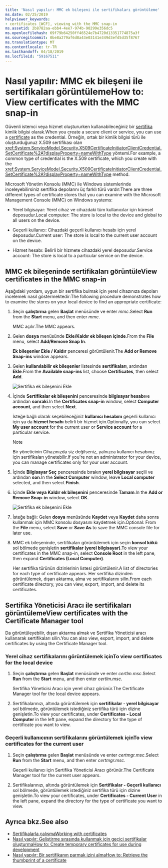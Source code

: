 ```yaml
---
title: 'Nasıl yapılır: MMC ek bileşeni ile sertifikaları görüntüleme'
ms.date: 02/25/2019
helpviewer_keywords:
- certificates [WCF], viewing with the MMC snap-in
ms.assetid: 2b8782aa-ebb4-4ee7-974b-90299e356dc5
ms.openlocfilehash: 69f79b64250ff46524e7b4720d13351774875a3f
ms.sourcegitcommit: 0be8a279af6d8a43e03141e349d3efd5d35f8767
ms.translationtype: MT
ms.contentlocale: tr-TR
ms.lasthandoff: 04/18/2019
ms.locfileid: "59167511"
---
```

# <a name="how-to-view-certificates-with-the-mmc-snap-in"></a><span data-ttu-id="56ebd-102">Nasıl yapılır: MMC ek bileşeni ile sertifikaları görüntüleme</span><span class="sxs-lookup"><span data-stu-id="56ebd-102">How to: View certificates with the MMC snap-in</span></span>
<span data-ttu-id="56ebd-103">Güvenli istemci veya hizmet oluştururken kullanabileceğiniz bir [sertifika](working-with-certificates.md) kimlik bilgisi olarak.</span><span class="sxs-lookup"><span data-stu-id="56ebd-103">When you create a secure client or service, you can use a [certificate](working-with-certificates.md) as the credential.</span></span> <span data-ttu-id="56ebd-104">Örneğin, ortak bir kimlik bilgisi türü ile oluşturduğunuz X.509 sertifikası olan <xref:System.ServiceModel.Security.X509CertificateInitiatorClientCredential.SetCertificate%2A?displayProperty=nameWithType> yöntemi.</span><span class="sxs-lookup"><span data-stu-id="56ebd-104">For example, a common type of credential is the X.509 certificate, which you create with the <xref:System.ServiceModel.Security.X509CertificateInitiatorClientCredential.SetCertificate%2A?displayProperty=nameWithType> method.</span></span> 

<span data-ttu-id="56ebd-105">Microsoft Yönetim Konsolu (MMC) ile Windows sistemlerinde inceleyebilirsiniz sertifika depolarını üç farklı türü vardır:</span><span class="sxs-lookup"><span data-stu-id="56ebd-105">There are three different types of certificate stores that you can examine with the Microsoft Management Console (MMC) on Windows systems:</span></span>

- <span data-ttu-id="56ebd-106">Yerel bilgisayar: Yerel cihaz ve cihazdaki tüm kullanıcılar için küresel deposudur.</span><span class="sxs-lookup"><span data-stu-id="56ebd-106">Local computer: The store is local to the device and global to all users on the device.</span></span>

- <span data-ttu-id="56ebd-107">Geçerli kullanıcı: Cihazdaki geçerli kullanıcı hesabı için yerel deposudur.</span><span class="sxs-lookup"><span data-stu-id="56ebd-107">Current user: The store is local to the current user account on the device.</span></span>

- <span data-ttu-id="56ebd-108">Hizmet hesabı: Belirli bir hizmete cihazdaki yerel deposudur.</span><span class="sxs-lookup"><span data-stu-id="56ebd-108">Service account: The store is local to a particular service on the device.</span></span>

## <a name="view-certificates-in-the-mmc-snap-in"></a><span data-ttu-id="56ebd-109">MMC ek bileşeninde sertifikaları görüntüle</span><span class="sxs-lookup"><span data-stu-id="56ebd-109">View certificates in the MMC snap-in</span></span> 

<span data-ttu-id="56ebd-110">Aşağıdaki yordam, uygun bir sertifika bulmak için yerel cihazınıza depoları incelemek nasıl göstermektedir:</span><span class="sxs-lookup"><span data-stu-id="56ebd-110">The following procedure demonstrates how to examine the stores on your local device to find an appropriate certificate:</span></span> 
  
1. <span data-ttu-id="56ebd-111">Seçin **çalıştırma** gelen **Başlat** menüsünde ve enter *mmc*.</span><span class="sxs-lookup"><span data-stu-id="56ebd-111">Select **Run** from the **Start** menu, and then enter *mmc*.</span></span> 

    <span data-ttu-id="56ebd-112">MMC açılır.</span><span class="sxs-lookup"><span data-stu-id="56ebd-112">The MMC appears.</span></span> 
  
2. <span data-ttu-id="56ebd-113">Gelen **dosya** menüsünde **Ekle/Kaldır ek bileşen içinde**.</span><span class="sxs-lookup"><span data-stu-id="56ebd-113">From the **File** menu, select **Add/Remove Snap In**.</span></span> 
    
    <span data-ttu-id="56ebd-114">**Ek bileşenler Ekle / Kaldır** penceresi görüntülenir.</span><span class="sxs-lookup"><span data-stu-id="56ebd-114">The **Add or Remove Snap-ins** window appears.</span></span>
  
3. <span data-ttu-id="56ebd-115">Gelen **kullanılabilir ek bileşenler** listesinde **sertifikaları**, ardından **Ekle**.</span><span class="sxs-lookup"><span data-stu-id="56ebd-115">From the **Available snap-ins** list, choose **Certificates**, then select **Add**.</span></span>  

    ![Sertifika ek bileşenini Ekle](./media/mmc-add-certificate-snap-in.png)
  
4. <span data-ttu-id="56ebd-117">İçinde **Sertifikalar ek bileşenini** penceresinde **bilgisayar hesabı**ve ardından **sonraki**.</span><span class="sxs-lookup"><span data-stu-id="56ebd-117">In the **Certificates snap-in** window, select **Computer account**, and then select **Next**.</span></span> 
  
    <span data-ttu-id="56ebd-118">İsteğe bağlı olarak seçebileceğiniz **kullanıcı hesabım** geçerli kullanıcı için ya da **hizmet hesabı** belirli bir hizmet için.</span><span class="sxs-lookup"><span data-stu-id="56ebd-118">Optionally, you can select **My user account** for the current user or **Service account** for a particular service.</span></span> 

    > [!NOTE]
    > <span data-ttu-id="56ebd-119">Bir yöneticinin Cihazınızda siz değilseniz, yalnızca kullanıcı hesabınız için sertifikaları yönetebilir.</span><span class="sxs-lookup"><span data-stu-id="56ebd-119">If you're not an administrator for your device, you can manage certificates only for your user account.</span></span>
  
5. <span data-ttu-id="56ebd-120">İçinde **Bilgisayar Seç** penceresinde bırakın **yerel bilgisayar** seçili ve ardından **son**.</span><span class="sxs-lookup"><span data-stu-id="56ebd-120">In the **Select Computer** window, leave **Local computer** selected, and then select **Finish**.</span></span>  
  
6. <span data-ttu-id="56ebd-121">İçinde **Ekle veya Kaldır ek bileşenini** penceresinde **Tamam**.</span><span class="sxs-lookup"><span data-stu-id="56ebd-121">In the **Add or Remove Snap-in** window, select **OK**.</span></span>  
  
    ![Sertifika ek bileşenini Ekle](./media/mmc-certificate-snap-in-selected.png)

7. <span data-ttu-id="56ebd-123">İsteğe bağlı: Gelen **dosya** menüsünde **Kaydet** veya **Kaydet** daha sonra kullanmak için MMC konsolu dosyasını kaydetmek için.</span><span class="sxs-lookup"><span data-stu-id="56ebd-123">Optional: From the **File** menu, select **Save** or **Save As** to save the MMC console file for later use.</span></span>  

8. <span data-ttu-id="56ebd-124">MMC ek bileşeninde, sertifikaları görüntülemek için seçin **konsol kökü** sol bölmede genişletin **sertifikalar (yerel bilgisayar)**.</span><span class="sxs-lookup"><span data-stu-id="56ebd-124">To view your certificates in the MMC snap-in, select **Console Root** in the left pane, then expand **Certificates (Local Computer)**.</span></span>

    <span data-ttu-id="56ebd-125">Her sertifika türünün dizinlerinin listesi görüntülenir.</span><span class="sxs-lookup"><span data-stu-id="56ebd-125">A list of directories for each type of certificate appears.</span></span> <span data-ttu-id="56ebd-126">Her sertifika dizinden görüntülemek, dışarı aktarma, alma ve sertifikalarını silin.</span><span class="sxs-lookup"><span data-stu-id="56ebd-126">From each certificate directory, you can view, export, import, and delete its certificates.</span></span>

## <a name="view-certificates-with-the-certificate-manager-tool"></a><span data-ttu-id="56ebd-127">Sertifika Yöneticisi Aracı ile sertifikaları görüntüleme</span><span class="sxs-lookup"><span data-stu-id="56ebd-127">View certificates with the Certificate Manager tool</span></span>

<span data-ttu-id="56ebd-128">Da görüntüleyebilir, dışarı aktarma almak ve Sertifika Yöneticisi aracı kullanarak sertifikaları silin.</span><span class="sxs-lookup"><span data-stu-id="56ebd-128">You can also view, export, import, and delete certificates by using the Certificate Manager tool.</span></span>

### <a name="to-view-certificates-for-the-local-device"></a><span data-ttu-id="56ebd-129">Yerel cihaz sertifikalarını görüntülemek için</span><span class="sxs-lookup"><span data-stu-id="56ebd-129">To view certificates for the local device</span></span>

1. <span data-ttu-id="56ebd-130">Seçin **çalıştırma** gelen **Başlat** menüsünde ve enter *certlm.msc*.</span><span class="sxs-lookup"><span data-stu-id="56ebd-130">Select **Run** from the **Start** menu, and then enter *certlm.msc*.</span></span> 

    <span data-ttu-id="56ebd-131">Sertifika Yöneticisi Aracı için yerel cihaz görünür.</span><span class="sxs-lookup"><span data-stu-id="56ebd-131">The Certificate Manager tool for the local device appears.</span></span> 
  
2. <span data-ttu-id="56ebd-132">Sertifikalarınızı, altında görüntülemek için **sertifikalar - yerel bilgisayar** sol bölmede, görüntülemek istediğiniz sertifika türü için dizine genişletin.</span><span class="sxs-lookup"><span data-stu-id="56ebd-132">To view your certificates, under **Certificates - Local Computer** in the left pane, expand the directory for the type of certificate you want to view.</span></span>

### <a name="to-view-certificates-for-the-current-user"></a><span data-ttu-id="56ebd-133">Geçerli kullanıcının sertifikalarını görüntülemek için</span><span class="sxs-lookup"><span data-stu-id="56ebd-133">To view certificates for the current user</span></span>

1. <span data-ttu-id="56ebd-134">Seçin **çalıştırma** gelen **Başlat** menüsünde ve enter *certmgr.msc*.</span><span class="sxs-lookup"><span data-stu-id="56ebd-134">Select **Run** from the **Start** menu, and then enter *certmgr.msc*.</span></span> 

    <span data-ttu-id="56ebd-135">Geçerli kullanıcı için Sertifika Yöneticisi Aracı görünür.</span><span class="sxs-lookup"><span data-stu-id="56ebd-135">The Certificate Manager tool for the current user appears.</span></span> 
  
2. <span data-ttu-id="56ebd-136">Sertifikalarınızı, altında görüntülemek için **Sertifikalar - Geçerli kullanıcı** sol bölmede, görüntülemek istediğiniz sertifika türü için dizine genişletin.</span><span class="sxs-lookup"><span data-stu-id="56ebd-136">To view your certificates, under **Certificates - Current User** in the left pane, expand the directory for the type of certificate you want to view.</span></span>

## <a name="see-also"></a><span data-ttu-id="56ebd-137">Ayrıca bkz.</span><span class="sxs-lookup"><span data-stu-id="56ebd-137">See also</span></span>

- [<span data-ttu-id="56ebd-138">Sertifikalarla çalışma</span><span class="sxs-lookup"><span data-stu-id="56ebd-138">Working with certificates</span></span>](working-with-certificates.md)
- [<span data-ttu-id="56ebd-139">Nasıl yapılır: Geliştirme sırasında kullanmak için geçici sertifikalar oluşturma</span><span class="sxs-lookup"><span data-stu-id="56ebd-139">How to: Create temporary certificates for use during development</span></span>](how-to-create-temporary-certificates-for-use-during-development.md)
- [<span data-ttu-id="56ebd-140">Nasıl yapılır: Bir sertifikanın parmak izini alma</span><span class="sxs-lookup"><span data-stu-id="56ebd-140">How to: Retrieve the thumbprint of a certificate</span></span>](how-to-retrieve-the-thumbprint-of-a-certificate.md)
